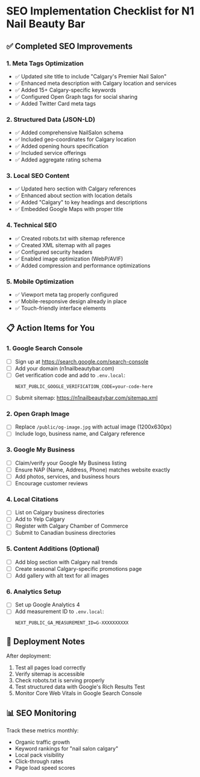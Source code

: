 # SEO Implementation Checklist for N1 Nail Beauty Bar

## ✅ Completed SEO Improvements

### 1. Meta Tags Optimization

- ✅ Updated site title to include "Calgary's Premier Nail Salon"
- ✅ Enhanced meta description with Calgary location and services
- ✅ Added 15+ Calgary-specific keywords
- ✅ Configured Open Graph tags for social sharing
- ✅ Added Twitter Card meta tags

### 2. Structured Data (JSON-LD)

- ✅ Added comprehensive NailSalon schema
- ✅ Included geo-coordinates for Calgary location
- ✅ Added opening hours specification
- ✅ Included service offerings
- ✅ Added aggregate rating schema

### 3. Local SEO Content

- ✅ Updated hero section with Calgary references
- ✅ Enhanced about section with location details
- ✅ Added "Calgary" to key headings and descriptions
- ✅ Embedded Google Maps with proper title

### 4. Technical SEO

- ✅ Created robots.txt with sitemap reference
- ✅ Created XML sitemap with all pages
- ✅ Configured security headers
- ✅ Enabled image optimization (WebP/AVIF)
- ✅ Added compression and performance optimizations

### 5. Mobile Optimization

- ✅ Viewport meta tag properly configured
- ✅ Mobile-responsive design already in place
- ✅ Touch-friendly interface elements

## 📋 Action Items for You

### 1. Google Search Console

- [ ] Sign up at https://search.google.com/search-console
- [ ] Add your domain (n1nailbeautybar.com)
- [ ] Get verification code and add to `.env.local`:
  ```
  NEXT_PUBLIC_GOOGLE_VERIFICATION_CODE=your-code-here
  ```
- [ ] Submit sitemap: https://n1nailbeautybar.com/sitemap.xml

### 2. Open Graph Image

- [ ] Replace `/public/og-image.jpg` with actual image (1200x630px)
- [ ] Include logo, business name, and Calgary reference

### 3. Google My Business

- [ ] Claim/verify your Google My Business listing
- [ ] Ensure NAP (Name, Address, Phone) matches website exactly
- [ ] Add photos, services, and business hours
- [ ] Encourage customer reviews

### 4. Local Citations

- [ ] List on Calgary business directories
- [ ] Add to Yelp Calgary
- [ ] Register with Calgary Chamber of Commerce
- [ ] Submit to Canadian business directories

### 5. Content Additions (Optional)

- [ ] Add blog section with Calgary nail trends
- [ ] Create seasonal Calgary-specific promotions page
- [ ] Add gallery with alt text for all images

### 6. Analytics Setup

- [ ] Set up Google Analytics 4
- [ ] Add measurement ID to `.env.local`:
  ```
  NEXT_PUBLIC_GA_MEASUREMENT_ID=G-XXXXXXXXXX
  ```

## 🚀 Deployment Notes

After deployment:

1. Test all pages load correctly
2. Verify sitemap is accessible
3. Check robots.txt is serving properly
4. Test structured data with Google's Rich Results Test
5. Monitor Core Web Vitals in Google Search Console

## 📊 SEO Monitoring

Track these metrics monthly:

- Organic traffic growth
- Keyword rankings for "nail salon calgary"
- Local pack visibility
- Click-through rates
- Page load speed scores
